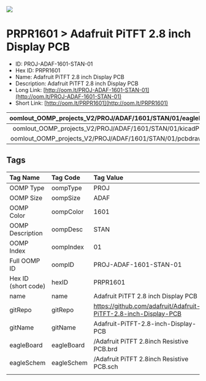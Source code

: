 


  
![][im]
# PRPR1601 > Adafruit PiTFT 2.8 inch Display PCB

- ID: PROJ-ADAF-1601-STAN-01
- Hex ID: PRPR1601
- Name: Adafruit PiTFT 2.8 inch Display PCB
- Description: Adafruit PiTFT 2.8 inch Display PCB
- Long Link: [http://oom.lt/PROJ-ADAF-1601-STAN-01](http://oom.lt/PROJ-ADAF-1601-STAN-01)
- Short Link: [http://oom.lt/PRPR1601](http://oom.lt/PRPR1601)
  

|oomlout_OOMP_projects_V2/PROJ/ADAF/1601/STAN/01/eagleImage.png|oomlout_OOMP_projects_V2/PROJ/ADAF/1601/STAN/01/eagleSchemImage.png|oomlout_OOMP_projects_V2/PROJ/ADAF/1601/STAN/01/kicadPcb3dFront.png|oomlout_OOMP_projects_V2/PROJ/ADAF/1601/STAN/01/kicadPcb3dBack.png|
| :---: | :---: | :---: | :---: |
|oomlout_OOMP_projects_V2/PROJ/ADAF/1601/STAN/01/kicadPcb3d.png|oomlout_OOMP_projects_V2/PROJ/ADAF/1601/STAN/01/bomBack.png|oomlout_OOMP_projects_V2/PROJ/ADAF/1601/STAN/01/bomFront.png|oomlout_OOMP_projects_V2/PROJ/ADAF/1601/STAN/01/pcbdraw.svg|
|oomlout_OOMP_projects_V2/PROJ/ADAF/1601/STAN/01/pcbdrawBack.svg||||

## Tags
  

|Tag Name|Tag Code|Tag Value|
| :--- | :--- | :--- |
|OOMP Type|oompType|PROJ|
|OOMP Size|oompSize|ADAF|
|OOMP Color|oompColor|1601|
|OOMP Description|oompDesc|STAN|
|OOMP Index|oompIndex|01|
|Full OOMP ID|oompID|PROJ-ADAF-1601-STAN-01|
|Hex ID (short code)|hexID|PRPR1601|
|name|name|Adafruit PiTFT 2.8 inch Display PCB|
|gitRepo|gitRepo|https://github.com/adafruit/Adafruit-PiTFT-2.8-inch-Display-PCB|
|gitName|gitName|Adafruit-PiTFT-2.8-inch-Display-PCB|
|eagleBoard|eagleBoard|/Adafruit PiTFT 2.8inch Resistive PCB.brd|
|eagleSchem|eagleSchem|/Adafruit PiTFT 2.8inch Resistive PCB.sch|
||||



[im]: PROJ/ADAF/1601/STAN/01/kicadPcb3d_450.png

